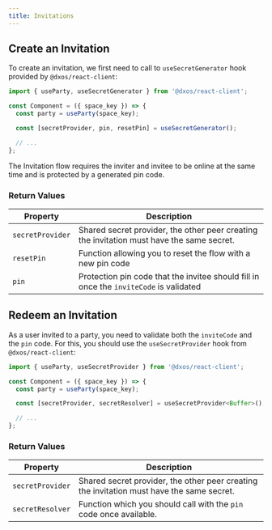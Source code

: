 ```yaml
---
title: Invitations
---
```


## Create an Invitation

To create an invitation, we first need to call to `useSecretGenerator` hook provided by `@dxos/react-client`:

```jsx
import { useParty, useSecretGenerator } from '@dxos/react-client';

const Component = ({ space_key }) => {
  const party = useParty(space_key);

  const [secretProvider, pin, resetPin] = useSecretGenerator();

  // ...
};
```

The Invitation flow requires the inviter and invitee to be online at the same time and is protected by a generated pin code.

### Return Values

| Property            | Description                                                                               |
| ------------------- | ----------------------------------------------------------------------------------------- |
| `secretProvider`    | Shared secret provider, the other peer creating the invitation must have the same secret. |
| `resetPin`          | Function allowing you to reset the flow with a new pin code                               |
| `pin`               | Protection pin code that the invitee should fill in once the `inviteCode` is validated    |

## Redeem an Invitation

As a user invited to a party, you need to validate both the `inviteCode` and the `pin` code. For this, you should use the `useSecretProvider` hook from `@dxos/react-client`:

```jsx
import { useParty, useSecretProvider } from '@dxos/react-client';

const Component = ({ space_key }) => {
  const party = useParty(space_key);

  const [secretProvider, secretResolver] = useSecretProvider<Buffer>();

  // ...
};
```

### Return Values

| Property         | Description                                                                               |
| ---------------- | ----------------------------------------------------------------------------------------- |
| `secretProvider` | Shared secret provider, the other peer creating the invitation must have the same secret. |
| `secretResolver` | Function which you should call with the `pin` code once available.                        |
